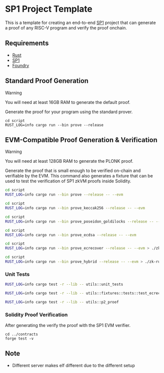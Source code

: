 # SP1 Project Template

This is a template for creating an end-to-end [SP1](https://github.com/succinctlabs/sp1) project 
that can generate a proof of any RISC-V program and verify the proof onchain.

## Requirements

- [Rust](https://rustup.rs/)
- [SP1](https://succinctlabs.github.io/sp1/getting-started/install.html)
- [Foundry](https://book.getfoundry.sh/getting-started/installation)

## Standard Proof Generation

> [!WARNING]
> You will need at least 16GB RAM to generate the default proof.

Generate the proof for your program using the standard prover.

```
cd script
RUST_LOG=info cargo run --bin prove --release
```

## EVM-Compatible Proof Generation & Verification

> [!WARNING]
> You will need at least 128GB RAM to generate the PLONK proof.

Generate the proof that is small enough to be verified on-chain and verifiable by the EVM. This command also generates a fixture that can be used to test the verification of SP1 zkVM proofs inside Solidity.

```sh
cd script
RUST_LOG=info cargo run --bin prove --release -- --evm
```

```sh
cd script
RUST_LOG=info cargo run --bin prove_keccak256 --release -- --evm
```

```sh
cd script
RUST_LOG=info cargo run --bin prove_poseidon_goldilocks --release -- --evm
```

```sh
cd script
RUST_LOG=info cargo run --bin prove_ecdsa --release -- --evm
```

```sh
cd script
RUST_LOG=info cargo run --bin prove_ecrecover --release -- --evm > ./zk-running.log 2>&1 &
```

```sh
cd script
RUST_LOG=info cargo run --bin prove_hybrid --release -- --evm > ./zk-running.log 2>&1 &
```

### Unit Tests

```sh
RUST_LOG=info cargo test -r --lib -- utils::unit_tests

RUST_LOG=info cargo test -r --lib -- utils::fixtures::tests::test_ecrecover_fixture --exact --nocapture
```

```sh
RUST_LOG=info cargo test -r --lib -- utils::p2_proof
```

### Solidity Proof Verification

After generating the verify the proof with the SP1 EVM verifier.

```
cd ../contracts
forge test -v
```

## Note

- Different server makes elf different due to the different setup
